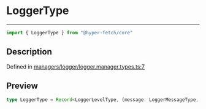 

# LoggerType

<div class="api-docs__separator" data-reactroot="">

---

</div><div class="api-docs__import" data-reactroot="">

```ts
import { LoggerType } from "@hyper-fetch/core"
```

</div><div class="api-docs__section">

## Description

</div><div class="api-docs__description"><span class="api-docs__do-not-parse">



</span></div><p class="api-docs__definition">

Defined in [managers/logger/logger.manager.types.ts:7](https://github.com/BetterTyped/hyper-fetch/blob/4197368e/packages/core/src/managers/logger/logger.manager.types.ts#L7)

</p><div class="api-docs__section">

## Preview

</div><div class="api-docs__preview type single">

```ts
type LoggerType = Record<LoggerLevelType, (message: LoggerMessageType, ...additionalData: LoggerMessageType[]) => void>;
```

</div>